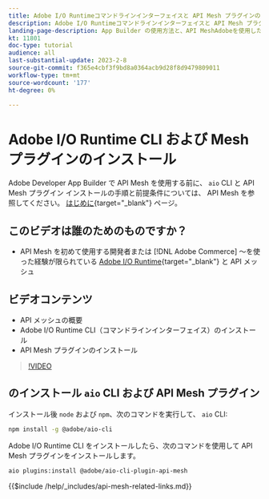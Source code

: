 ```yaml
---
title: Adobe I/O Runtimeコマンドラインインターフェイスと API Mesh プラグインのインストール
description: Adobe I/O Runtimeコマンドラインインターフェイスと API Mesh プラグインのインストール方法を説明します
landing-page-description: App Builder の使用方法と、API MeshAdobeを使用したAdobe I/O Runtimeのインストール方法を説明します。
kt: 11801
doc-type: tutorial
audience: all
last-substantial-update: 2023-2-8
source-git-commit: f365e4cbf3f9bd8a0364acb9d28f8d9479809011
workflow-type: tm+mt
source-wordcount: '177'
ht-degree: 0%

---
```



# Adobe I/O Runtime CLI および Mesh プラグインのインストール

Adobe Developer App Builder で API Mesh を使用する前に、 `aio` CLI と API Mesh プラグイン
インストールの手順と前提条件については、 API Mesh を参照してください。 [はじめに](https://developer.adobe.com/graphql-mesh-gateway/gateway/getting-started/){target="_blank"} ページ。

## このビデオは誰のためのものですか？

* API Mesh を初めて使用する開発者または [!DNL Adobe Commerce] ～を使った経験が限られている [Adobe I/O Runtime](https://developer.adobe.com/runtime/docs/guides/overview/){target="_blank"} と API メッシュ

## ビデオコンテンツ

* API メッシュの概要
* Adobe I/O Runtime CLI（コマンドラインインターフェイス）のインストール
* API Mesh プラグインのインストール

>[!VIDEO](https://video.tv.adobe.com/v/3414122/)

## のインストール `aio` CLI および API Mesh プラグイン

インストール後 `node` および `npm`、次のコマンドを実行して、 `aio` CLI:

```bash
npm install -g @adobe/aio-cli
```

Adobe I/O Runtime CLI をインストールしたら、次のコマンドを使用して API Mesh プラグインをインストールします。

```bash
aio plugins:install @adobe/aio-cli-plugin-api-mesh
```

{{$include /help/_includes/api-mesh-related-links.md}}
